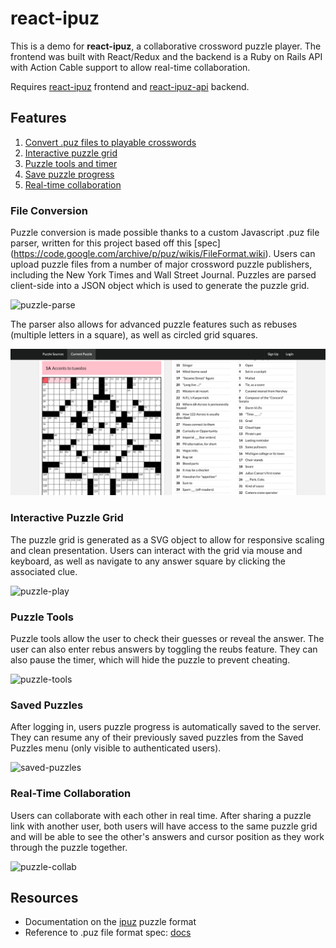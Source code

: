 # react-ipuz

This is a demo for **react-ipuz**, a collaborative crossword puzzle player. The frontend was built with React/Redux and the backend is a Ruby on Rails API with Action Cable support to allow real-time collaboration.

Requires [react-ipuz](https://github.com/ihollander/react-ipuz) frontend and [react-ipuz-api](https://github.com/ihollander/react-ipuz-api) backend.

## Features
1. [Convert .puz files to playable crosswords](#file-conversion)
2. [Interactive puzzle grid](#interactive-puzzle-grid)
3. [Puzzle tools and timer](#puzzle-tools)
4. [Save puzzle progress](#saved-puzzles)
5. [Real-time collaboration](#real-time-collaboration)

### File Conversion
Puzzle conversion is made possible thanks to a custom Javascript .puz file parser, written for this project based off this [spec] (https://code.google.com/archive/p/puz/wikis/FileFormat.wiki). Users can upload puzzle files from a number of major crossword puzzle publishers, including the New York Times and Wall Street Journal. Puzzles are parsed client-side into a JSON object which is used to generate the puzzle grid.

![puzzle-parse](gifs/puzzle-parsing.gif)

The parser also allows for advanced puzzle features such as rebuses (multiple letters in a square), as well as circled grid squares.

![puzzle-circles](gifs/puzzle-circles.png)

### Interactive Puzzle Grid
The puzzle grid is generated as a SVG object to allow for responsive scaling and clean presentation. Users can interact with the grid via mouse and keyboard, as well as navigate to any answer square by clicking the associated clue.

![puzzle-play](gifs/puzzle-play.gif)

### Puzzle Tools
Puzzle tools allow the user to check their guesses or reveal the answer. The user can also enter rebus answers by toggling the reubs feature. They can also pause the timer, which will hide the puzzle to prevent cheating.

![puzzle-tools](gifs/puzzle-tools.gif)

### Saved Puzzles
After logging in, users puzzle progress is automatically saved to the server. They can resume any of their previously saved puzzles from the Saved Puzzles menu (only visible to authenticated users).

![saved-puzzles](gifs/saved-puzzles.gif)

### Real-Time Collaboration
Users can collaborate with each other in real time. After sharing a puzzle link with another user, both users will have access to the same puzzle grid and will be able to see the other's answers and cursor position as they work through the puzzle together.

![puzzle-collab](gifs/puzzle-collab.gif)

## Resources
* Documentation on the [ipuz](http://www.ipuz.org/) puzzle format 
* Reference to .puz file format spec: [docs](https://code.google.com/archive/p/puz/wikis/FileFormat.wiki)
